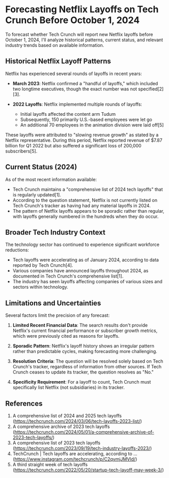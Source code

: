 # Forecasting Netflix Layoffs on Tech Crunch Before October 1, 2024

To forecast whether Tech Crunch will report new Netflix layoffs before October 1, 2024, I'll analyze historical patterns, current status, and relevant industry trends based on available information.

## Historical Netflix Layoff Patterns

Netflix has experienced several rounds of layoffs in recent years:

- **March 2023**: Netflix confirmed a "handful of layoffs," which included two longtime executives, though the exact number was not specified[2][3].

- **2022 Layoffs**: Netflix implemented multiple rounds of layoffs:
  - Initial layoffs affected the content arm Tudum
  - Subsequently, 150 primarily U.S.-based employees were let go
  - An additional 70 employees in the animation division were laid off[5]

These layoffs were attributed to "slowing revenue growth" as stated by a Netflix representative. During this period, Netflix reported revenue of $7.87 billion for Q1 2022 but also suffered a significant loss of 200,000 subscribers[5].

## Current Status (2024)

As of the most recent information available:

- Tech Crunch maintains a "comprehensive list of 2024 tech layoffs" that is regularly updated[1].
- According to the question statement, Netflix is not currently listed on Tech Crunch's tracker as having had any material layoffs in 2024.
- The pattern of Netflix layoffs appears to be sporadic rather than regular, with layoffs generally numbered in the hundreds when they do occur.

## Broader Tech Industry Context

The technology sector has continued to experience significant workforce reductions:

- Tech layoffs were accelerating as of January 2024, according to data reported by Tech Crunch[4].
- Various companies have announced layoffs throughout 2024, as documented in Tech Crunch's comprehensive list[1].
- The industry has seen layoffs affecting companies of various sizes and sectors within technology.

## Limitations and Uncertainties

Several factors limit the precision of any forecast:

1. **Limited Recent Financial Data**: The search results don't provide Netflix's current financial performance or subscriber growth metrics, which were previously cited as reasons for layoffs.

2. **Sporadic Pattern**: Netflix's layoff history shows an irregular pattern rather than predictable cycles, making forecasting more challenging.

3. **Resolution Criteria**: The question will be resolved solely based on Tech Crunch's tracker, regardless of information from other sources. If Tech Crunch ceases to update its tracker, the question resolves as "No."

4. **Specificity Requirement**: For a layoff to count, Tech Crunch must specifically list Netflix (not subsidiaries) in its tracker.

## References

1. A comprehensive list of 2024 and 2025 tech layoffs (https://techcrunch.com/2024/03/06/tech-layoffs-2023-list/)
2. A comprehensive archive of 2023 tech layoffs (https://techcrunch.com/2024/05/01/a-comprehensive-archive-of-2023-tech-layoffs/)
3. A comprehensive list of 2023 tech layoffs (https://techcrunch.com/2023/09/19/tech-industry-layoffs-2023/)
4. TechCrunch | Tech layoffs are accelerating, according to ... (https://www.instagram.com/techcrunch/p/C2qymjJMVld/)
5. A third straight week of tech layoffs (https://techcrunch.com/2022/05/20/startup-tech-layoff-may-week-3/)